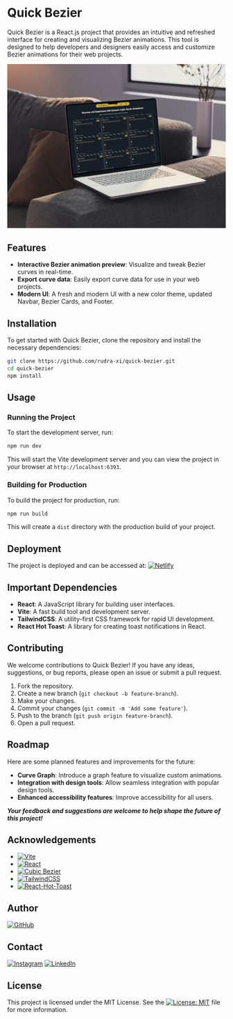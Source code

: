 # Quick Bezier

Quick Bezier is a React.js project that provides an intuitive and refreshed interface for creating and visualizing Bezier animations. This tool is designed to help developers and designers easily access and customize Bezier animations for their web projects.

![Preview](./src/Assets/preview.jpg)

## Features

- **Interactive Bezier animation preview**: Visualize and tweak Bezier curves in real-time.
- **Export curve data**: Easily export curve data for use in your web projects.
- **Modern UI**: A fresh and modern UI with a new color theme, updated Navbar, Bezier Cards, and Footer.

## Installation

To get started with Quick Bezier, clone the repository and install the necessary dependencies:

```bash
git clone https://github.com/rudra-xi/quick-bezier.git
cd quick-bezier
npm install
```

## Usage

### Running the Project

To start the development server, run:

```sh
npm run dev
```

This will start the Vite development server and you can view the project in your browser at `http://localhost:6393`.

### Building for Production

To build the project for production, run:

```sh
npm run build
```

This will create a `dist` directory with the production build of your project.

## Deployment

The project is deployed and can be accessed at: [![Netlify](https://img.shields.io/badge/Netlify_Quick_Bezier_-%23000000.svg?logo=netlify&logoColor=#00C7B7)](https://quick-bezier.netlify.app/)

## Important Dependencies

- **React**: A JavaScript library for building user interfaces.
- **Vite**: A fast build tool and development server.
- **TailwindCSS**: A utility-first CSS framework for rapid UI development.
- **React Hot Toast**: A library for creating toast notifications in React.

## Contributing

We welcome contributions to Quick Bezier! If you have any ideas, suggestions, or bug reports, please open an issue or submit a pull request.

1. Fork the repository.
2. Create a new branch (`git checkout -b feature-branch`).
3. Make your changes.
4. Commit your changes (`git commit -m 'Add some feature'`).
5. Push to the branch (`git push origin feature-branch`).
6. Open a pull request.

## Roadmap

Here are some planned features and improvements for the future:

- **Curve Graph**: Introduce a graph feature to visualize custom animations.
- **Integration with design tools**: Allow seamless integration with popular design tools.
- **Enhanced accessibility features**: Improve accessibility for all users.

**_Your feedback and suggestions are welcome to help shape the future of this project!_**

## Acknowledgements

- [![Vite](https://img.shields.io/badge/Vite-646CFF?logo=vite&logoColor=fff)](https://vitejs.dev/)
- [![React](https://img.shields.io/badge/React-%2320232a.svg?logo=react&logoColor=%2361DAFB)](https://reactjs.org/)
- [![Cubic Bezier](https://img.shields.io/badge/Cubic_Bezier-000?logo=codeclimate&logoColor=fff)](https://en.wikipedia.org/wiki/B%C3%A9zier_curve)
- [![TailwindCSS](https://img.shields.io/badge/Tailwind%20CSS-%2338B2AC.svg?logo=tailwind-css&logoColor=white)](https://tailwindcss.com/)
- [![React-Hot-Toast](https://custom-icon-badges.demolab.com/badge/React_Hot_Toast-F80000?logo=oracle&logoColor=white)](https://github.com/yourusername/react-hot-toast)

## Author

[![GitHub](https://img.shields.io/badge/GitHub_RudraXi-%23121011.svg?logo=github&logoColor=white)](https://github.com/rudra-xi)

## Contact

[![Instagram](https://img.shields.io/badge/Instagram_%40Rudra.Xii-%23E4405F.svg?logo=Instagram&logoColor=white)](https://www.instagram.com/rudra.xii/)
[![LinkedIn](https://custom-icon-badges.demolab.com/badge/LinkedIn_Goutam-0A66C2?logo=linkedin-white&logoColor=fff)](https://www.linkedin.com/in/goutam-rudraxi)

## License

This project is licensed under the MIT License. See the [![License: MIT](https://img.shields.io/badge/License-MIT-yellow.svg)](/LICENSE) file for more information.
